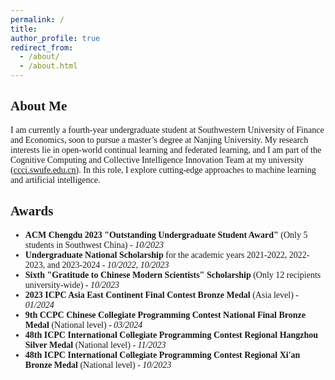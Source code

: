 ```yaml
---
permalink: /
title:  
author_profile: true
redirect_from: 
  - /about/
  - /about.html
---
```


<style>
body {
  font-family: 'Times New Roman', serif;
}

p, li {
  font-family: 'Times New Roman', serif;
}

.chinese {
  font-family: 'FangSong', serif;
}
</style>

## About Me

I am currently a fourth-year undergraduate student at Southwestern University of Finance and Economics, soon to pursue a master’s degree at Nanjing University. My research interests lie in open-world continual learning and federated learning, and I am part of the Cognitive Computing and Collective Intelligence Innovation Team at my university ([ccci.swufe.edu.cn](https://ccci.swufe.edu.cn/)). In this role, I explore cutting-edge approaches to machine learning and artificial intelligence.

## Awards

- **ACM Chengdu 2023 "Outstanding Undergraduate Student Award"** (Only 5 students in Southwest China) - *10/2023*
- **Undergraduate National Scholarship** for the academic years 2021-2022, 2022-2023, and 2023-2024 - *10/2022, 10/2023*
- **Sixth "Gratitude to Chinese Modern Scientists" Scholarship** (Only 12 recipients university-wide) - *10/2023*
- **2023 ICPC Asia East Continent Final Contest Bronze Medal** (Asia level) - *01/2024*
- **9th CCPC Chinese Collegiate Programming Contest National Final Bronze Medal** (National level) - *03/2024*
- **48th ICPC International Collegiate Programming Contest Regional Hangzhou Silver Medal** (National level) - *11/2023*
- **48th ICPC International Collegiate Programming Contest Regional Xi'an Bronze Medal** (National level) - *10/2023*



